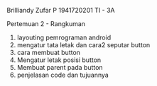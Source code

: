 Brilliandy Zufar P
1941720201
TI - 3A

Pertemuan 2 - Rangkuman

1. layouting pemrograman android
2. mengatur tata letak dan cara2 seputar button
3. cara membuat button
4. Mengatur letak posisi button
5. Membuat parent pada button
4. penjelasan code dan tujuannya 